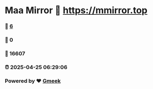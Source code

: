 # Maa Mirror :link: https://mmirror.top 
### :page_facing_up: [6](https://mmirror.top/tag.html) 
### :speech_balloon: 0 
### :hibiscus: 16607 
### :alarm_clock: 2025-04-25 06:29:06 
### Powered by :heart: [Gmeek](https://github.com/Meekdai/Gmeek)
